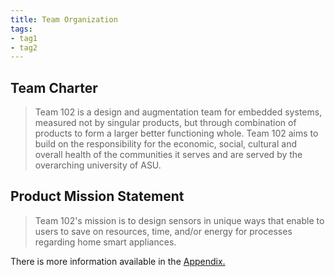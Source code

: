 ```yaml
---
title: Team Organization
tags:
- tag1
- tag2
---
```


## Team Charter

> Team 102 is a design and augmentation team for embedded systems, measured not by singular products, but through combination of products to form a larger better functioning whole. Team 102 aims to build on the responsibility for the economic, social, cultural and overall health of the communities it serves and are served by the overarching university of ASU.

## Product Mission Statement

<!--
Describe the distilled purpose, function, or reason for your product to exist. From this form a team mission statement. Google's mission statement is:

 > "Google's mission is to organize the world's information and make it universally accessible and useful." -->
 > Team 102's mission is to design sensors in unique ways that enable to users to save on resources, time, and/or energy for processes regarding home smart appliances.

There is more information available in the [Appendix.](https://egr304-2025-f-102.github.io/Appendix/App-Team-Org/)
